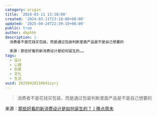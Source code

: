 ```yaml
---
category: origin
title: '2024-03-11 13:18:00'
created: '2024-03-11T13:18:00+08:00'
updated: '2025-04-24T22:39:10+08:00'
public: true
author: dkphhh
description: |-
  消费者不是花钱买包装，而是通过包装判断里面产品是不是自己想要的

  来源：那些好看的新消费设计是如何诞生的……
tags:
  - 设计
  - 心理
  - 创意
  - 文化
  - 生活
uuid: 20250420210641zyrj
---
```


> 消费者不是花钱买包装，而是通过包装判断里面产品是不是自己想要的

来源：[那些好看的新消费设计是如何诞生的？丨晚点周末](https://www.latepost.com/news/dj_detail?id=2162)

